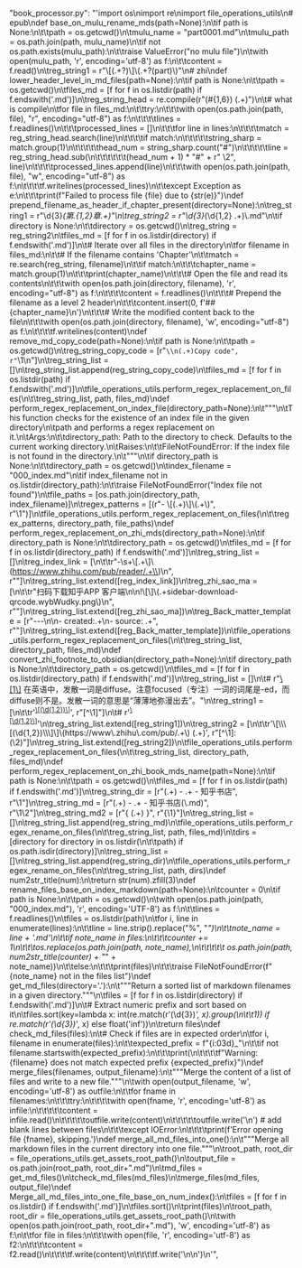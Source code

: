 "book_processor.py": "'import os\nimport re\nimport file_operations_utils\n# epub\ndef base_on_mulu_rename_mds(path=None):\n\tif path is None:\n\t\tpath = os.getcwd()\n\tmulu_name = "part0001.md"\n\tmulu_path = os.path.join(path, mulu_name)\n\tif not os.path.exists(mulu_path):\n\t\traise ValueError("no mulu file")\n\twith open(mulu_path, \'r\', encoding=\'utf-8\') as f:\n\t\tcontent = f.read()\n\treg_string1 = r"\\[(.+?)\\]\\(.+?(part)\\)"\n# zhi\ndef lower_header_level_in_md_files(path=None):\n\tif path is None:\n\t\tpath = os.getcwd()\n\tfiles_md = [f for f in os.listdir(path) if f.endswith(\'.md\')]\n\treg_string_head = re.compile(r"(#{1,6}) (.+)")\n\t# what is compile\n\tfor file in files_md:\n\t\ttry:\n\t\t\twith open(os.path.join(path, file), "r", encoding="utf-8") as f:\n\t\t\t\tlines = f.readlines()\n\t\t\tprocessed_lines = []\n\t\t\tfor line in lines:\n\t\t\t\tmatch = reg_string_head.search(line)\n\t\t\t\tif match:\n\t\t\t\t\tstring_sharp = match.group(1)\n\t\t\t\t\thead_num = string_sharp.count("#")\n\t\t\t\t\tline = reg_string_head.sub(\n\t\t\t\t\t\t(head_num + 1) * "#" + r" \\2", line)\n\t\t\t\tprocessed_lines.append(line)\n\t\t\twith open(os.path.join(path, file), "w", encoding="utf-8") as f:\n\t\t\t\tf.writelines(processed_lines)\n\t\texcept Exception as e:\n\t\t\tprint(f"Failed to process file {file} due to {str(e)}")\ndef prepend_filename_as_header_if_chapter_present(directory=None):\n\treg_string1 = r"\\d{3}_(第.{1,2}章.+)"\n\treg_string2 = r"\\d{3}_(\\d{1,2} .+)\\.md"\n\tif directory is None:\n\t\tdirectory = os.getcwd()\n\treg_string = reg_string2\n\tfiles_md = [f for f in os.listdir(directory) if f.endswith(\'.md\')]\n\t# Iterate over all files in the directory\n\tfor filename in files_md:\n\t\t# If the filename contains \'Chapter\'\n\t\tmatch = re.search(reg_string, filename)\n\t\tif match:\n\t\t\tchapter_name = match.group(1)\n\t\t\tprint(chapter_name)\n\t\t\t# Open the file and read its contents\n\t\t\twith open(os.path.join(directory, filename), \'r\', encoding="utf-8") as f:\n\t\t\t\tcontent = f.readlines()\n\t\t\t# Prepend the filename as a level 2 header\n\t\t\tcontent.insert(0, f\'## {chapter_name}\\n\')\n\t\t\t# Write the modified content back to the file\n\t\t\twith open(os.path.join(directory, filename), \'w\', encoding="utf-8") as f:\n\t\t\t\tf.writelines(content)\ndef remove_md_copy_code(path=None):\n\tif path is None:\n\t\tpath = os.getcwd()\n\treg_string_copy_code = [r"```\\n(.+)Copy code", r"```\\1\\n"]\n\treg_string_list = []\n\treg_string_list.append(reg_string_copy_code)\n\tfiles_md = [f for f in os.listdir(path) if f.endswith(\'.md\')]\n\tfile_operations_utils.perform_regex_replacement_on_files(\n\t\treg_string_list, path, files_md)\ndef perform_regex_replacement_on_index_file(directory_path=None):\n\t"""\n\tThis function checks for the existence of an index file in the given directory\n\tpath and performs a regex replacement on it.\n\tArgs:\n\t\tdirectory_path: Path to the directory to check. Defaults to the current working directory.\n\tRaises:\n\t\tFileNotFoundError: If the index file is not found in the directory.\n\t"""\n\tif directory_path is None:\n\t\tdirectory_path = os.getcwd()\n\tindex_filename = "000_index.md"\n\tif index_filename not in os.listdir(directory_path):\n\t\traise FileNotFoundError("Index file not found")\n\tfile_paths = [os.path.join(directory_path, index_filename)]\n\tregex_patterns = [(r"- \\[(.+)\\]\\(.+\\)", r"\\1")]\n\tfile_operations_utils.perform_regex_replacement_on_files(\n\t\tregex_patterns, directory_path, file_paths)\ndef perform_regex_replacement_on_zhi_mds(directory_path=None):\n\tif directory_path is None:\n\t\tdirectory_path = os.getcwd()\n\tfiles_md = [f for f in os.listdir(directory_path) if f.endswith(\'.md\')]\n\treg_string_list = []\n\treg_index_link = [\n\t\tr"-\\s+\\[.+\\]\\(https://www.zhihu.com/pub/reader/.+\\)\\n", r""]\n\treg_string_list.extend([reg_index_link])\n\treg_zhi_sao_ma = [\n\t\tr"扫码下载知乎APP 客户端\\n\\n!\\[\\]\\(.+sidebar-download-qrcode.wybWudky.png\\)\\n", r""]\n\treg_string_list.extend([reg_zhi_sao_ma])\n\treg_Back_matter_template = [r"---\\n\\n- created:.+\\n- source: .+", r""]\n\treg_string_list.extend([reg_Back_matter_template])\n\tfile_operations_utils.perform_regex_replacement_on_files(\n\t\treg_string_list, directory_path, files_md)\ndef convert_zhi_footnote_to_obsidian(directory_path=None):\n\tif directory_path is None:\n\t\tdirectory_path = os.getcwd()\n\tfiles_md = [f for f in os.listdir(directory_path) if f.endswith(\'.md\')]\n\treg_string_list = []\n\t# r"[\\[1\\]](https://www.zhihu.com/pub/reader/120057501/chapter/1302455544230445056#n1s) 在英语中，发散一词是diffuse。注意focused（专注）一词的词尾是-ed，而diffuse则不是。发散一词的意思是“薄薄地弥漫出去”。"\n\treg_string1 = [\n\t\tr\'<sup><a href="https://www\\.zhihu\\.com/pub/reader.+n\\d{1,2}" id="n\\d{1,2}s">\\[(\\d{1,2})\\]</a></sup>\', r"[^\\1]"]\n\t# r\'<sup><a href="https://www\\.zhihu\\.com/pub/reader.+n\\d{1,2}" id="n\\d{1,2}s">\\[\\d{1,2}\\]</a></sup>\'\n\treg_string_list.extend([reg_string1])\n\treg_string2 = [\n\t\tr\'\\[\\\\\\[(\\d{1,2})\\\\\\]\\]\\(https://www\\.zhihu\\.com/pub/.+\\) (.+)\', r"[^\\1]: (\\2)"]\n\treg_string_list.extend([reg_string2])\n\tfile_operations_utils.perform_regex_replacement_on_files(\n\t\treg_string_list, directory_path, files_md)\ndef perform_regex_replacement_on_zhi_book_mds_name(path=None):\n\tif path is None:\n\t\tpath = os.getcwd()\n\tfiles_md = [f for f in os.listdir(path) if f.endswith(\'.md\')]\n\treg_string_dir = [r"(.+) - .+ - 知乎书店", r"\\1"]\n\treg_string_md = [r"(.+) - .+ - 知乎书店(\\.md)", r"\\1\\2"]\n\treg_string_md2 = [r"{ (.+) }", r"{\\1}"]\n\treg_string_list = []\n\treg_string_list.append(reg_string_md)\n\tfile_operations_utils.perform_regex_rename_on_files(\n\t\treg_string_list, path, files_md)\n\tdirs = [directory for directory in os.listdir(\n\t\tpath) if os.path.isdir(directory)]\n\treg_string_list = []\n\treg_string_list.append(reg_string_dir)\n\tfile_operations_utils.perform_regex_rename_on_files(\n\t\treg_string_list, path, dirs)\ndef num2str_title(num):\n\treturn str(num).zfill(3)\ndef rename_files_base_on_index_markdown(path=None):\n\tcounter = 0\n\tif path is None:\n\t\tpath = os.getcwd()\n\twith open(os.path.join(path, "000_index.md"), \'r\', encoding=\'UTF-8\') as f:\n\t\tlines = f.readlines()\n\tfiles = os.listdir(path)\n\tfor i, line in enumerate(lines):\n\t\tline = line.strip().replace("%", "_")\n\t\tnote_name = line + \'.md\'\n\t\tif note_name in files:\n\t\t\tcounter += 1\n\t\t\tos.replace(os.path.join(path, note_name),\n\t\t\t\t\t   os.path.join(path, num2str_title(counter) + "_" + note_name))\n\t\telse:\n\t\t\tprint(files)\n\t\t\traise FileNotFoundError(f"{note_name} not in the files list")\ndef get_md_files(directory=\'.\'):\n\t"""Return a sorted list of markdown filenames in a given directory."""\n\tfiles = [f for f in os.listdir(directory) if f.endswith(\'.md\')]\n\t# Extract numeric prefix and sort based on it\n\tfiles.sort(key=lambda x: int(re.match(r\'(\\d{3})_\', x).group(\n\t\t1)) if re.match(r\'(\\d{3})_\', x) else float(\'inf\'))\n\treturn files\ndef check_md_files(files):\n\t# Check if files are in expected order\n\tfor i, filename in enumerate(files):\n\t\texpected_prefix = f"{i:03d}_"\n\t\tif not filename.startswith(expected_prefix):\n\t\t\tprint(\n\t\t\t\tf"Warning: {filename} does not match expected prefix {expected_prefix}")\ndef merge_files(filenames, output_filename):\n\t"""Merge the content of a list of files and write to a new file."""\n\twith open(output_filename, \'w\', encoding=\'utf-8\') as outfile:\n\t\tfor fname in filenames:\n\t\t\ttry:\n\t\t\t\twith open(fname, \'r\', encoding=\'utf-8\') as infile:\n\t\t\t\t\tcontent = infile.read()\n\t\t\t\t\toutfile.write(content)\n\t\t\t\t\toutfile.write(\'\\n\')  # add blank lines between files\n\t\t\texcept IOError:\n\t\t\t\tprint(f\'Error opening file {fname}, skipping.\')\ndef merge_all_md_files_into_one():\n\t"""Merge all markdown files in the current directory into one file."""\n\troot_path, root_dir = file_operations_utils.get_assets_root_path()\n\toutput_file = os.path.join(root_path, root_dir+".md")\n\tmd_files = get_md_files()\n\tcheck_md_files(md_files)\n\tmerge_files(md_files, output_file)\ndef Merge_all_md_files_into_one_file_base_on_num_index():\n\tfiles = [f for f in os.listdir() if f.endswith(\'.md\')]\n\tfiles.sort()\n\tprint(files)\n\troot_path, root_dir = file_operations_utils.get_assets_root_path()\n\twith open(os.path.join(root_path, root_dir+".md"), \'w\', encoding=\'utf-8\') as f:\n\t\tfor file in files:\n\t\t\twith open(file, \'r\', encoding=\'utf-8\') as f2:\n\t\t\t\tcontent = f2.read()\n\t\t\t\tf.write(content)\n\t\t\t\tf.write(\'\\n\\n\')\n'",
